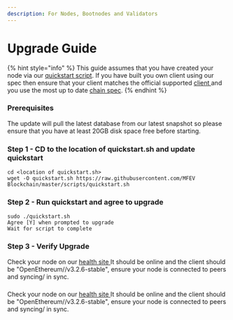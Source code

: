 ```yaml
---
description: For Nodes, Bootnodes and Validators
---
```


# Upgrade Guide

{% hint style="info" %}
This guide assumes that you have created your node via our [quickstart script](https://github.com/MFEVio/MFEV-network/blob/master/scripts/quickstart.sh). If you have built you own client using our spec then ensure that your client matches the official supported [client ](https://github.com/MFEVio/MFEV-network/blob/master/Dockerfile#L23)and you use the most up to date [chain spec](https://github.com/MFEVio/MFEV-network/blob/master/config/spec.json).
{% endhint %}

### Prerequisites

The update will pull the latest database from our latest snapshot so please ensure that you have at least 20GB disk space free before starting.

### Step 1 - CD to the location of quickstart.sh and update quickstart

```
cd <location of quickstart.sh>
wget -O quickstart.sh https://raw.githubusercontent.com/MFEV Blockchain/master/scripts/quickstart.sh
```

### Step 2 - Run quickstart and agree to upgrade

```
sudo ./quickstart.sh
Agree [Y] when prompted to upgrade
Wait for script to complete
```

### Step 3 - Verify Upgrade

Check your node on our [health site ](https://status.mediablock.ai)It should be online and the client should be "OpenEthereum//v3.2.6-stable", ensure your node is connected to peers and syncing/ in sync.

### &#x20;<a href="#step-3-verify-upgrade" id="step-3-verify-upgrade"></a>

Check your node on our [health site ](https://status.mediablock.ai/)It should be online and the client should be "OpenEthereum//v3.2.6-stable", ensure your node is connected to peers and syncing/ in sync.
